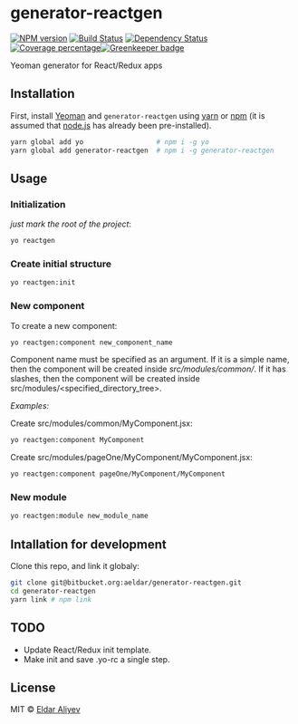 generator-reactgen
==================
[![NPM version][npm-image]][npm-url] [![Build Status][travis-image]][travis-url] [![Dependency Status][daviddm-image]][daviddm-url] [![Coverage percentage][coveralls-image]][coveralls-url][![Greenkeeper badge][greenkeeper-image]][greenkeeper-url]

Yeoman generator for React/Redux apps

Installation
------------

First, install [Yeoman](http://yeoman.io) and `generator-reactgen` using [yarn](https://yarnpkg.com) or [npm](https://www.npmjs.com/)
 (it is assumed that [node.js](https://nodejs.org/) has already been pre-installed).

```bash
yarn global add yo                  # npm i -g yo
yarn global add generator-reactgen  # npm i -g generator-reactgen
```

Usage
-----

### Initialization
_just mark the root of the project_:

```bash
yo reactgen
```

### Create initial structure

```bash
yo reactgen:init
```

### New component

To create a new component:

```bash
yo reactgen:component new_component_name
```

Component name must be specified as an argument.
 If it is a simple name, then the component will be created inside _src/modules/common/_.
 If it has slashes, then the component will be created inside src/modules/<specified_directory_tree>.

_Examples:_

Create src/modules/common/MyComponent.jsx:
```bash
yo reactgen:component MyComponent
```

Create src/modules/pageOne/MyComponent/MyComponent.jsx:
```bash
yo reactgen:component pageOne/MyComponent/MyComponent
```

### New module

```bash
yo reactgen:module new_module_name
```

Intallation for development
---------------------------

Clone this repo, and link it globaly:

```bash
git clone git@bitbucket.org:aeldar/generator-reactgen.git
cd generator-reactgen
yarn link # npm link
```

TODO
----
* Update React/Redux init template.
* Make init and save .yo-rc a single step.

License
-------

MIT © [Eldar Aliyev]()


[npm-image]: https://badge.fury.io/js/generator-reactgen.svg
[npm-url]: https://npmjs.org/package/generator-reactgen
[travis-image]: https://travis-ci.org/aeldar/generator-reactgen.svg?branch=master
[travis-url]: https://travis-ci.org/aeldar/generator-reactgen
[daviddm-image]: https://david-dm.org/aeldar/generator-reactgen.svg?theme=shields.io
[daviddm-url]: https://david-dm.org/aeldar/generator-reactgen
[coveralls-image]: https://coveralls.io/repos/aeldar/generator-reactgen/badge.svg
[coveralls-url]: https://coveralls.io/r/aeldar/generator-reactgen
[greenkeeper-image]: https://badges.greenkeeper.io/aeldar/generator-reactgen.svg
[greenkeeper-url]: https://greenkeeper.io/
